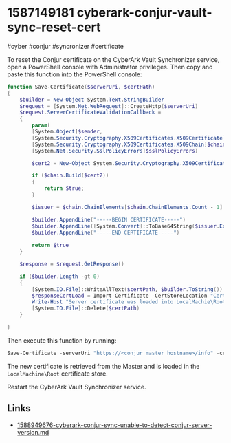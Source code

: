 # 1587149181 cyberark-conjur-vault-sync-reset-cert
#cyber #conjur #syncronizer #certificate

To reset the Conjur certificate on the CyberArk Vault Synchronizer service, open a PowerShell console with Administrator privileges. Then copy and paste this function into the PowerShell console:

```powershell
function Save-Certificate($serverUri, $certPath)
{
    $builder = New-Object System.Text.StringBuilder
    $request = [System.Net.WebRequest]::CreateHttp($serverUri)
    $request.ServerCertificateValidationCallback = 
    {
        param(
        [System.Object]$sender,
        [System.Security.Cryptography.X509Certificates.X509Certificate]$certificate,
        [System.Security.Cryptography.X509Certificates.X509Chain]$chain,
        [System.Net.Security.SslPolicyErrors]$sslPolicyErrors)

        $cert2 = New-Object System.Security.Cryptography.X509Certificates.X509Certificate2 -ArgumentList $certificate

        if ($chain.Build($cert2))
        {
            return $true;
        }

        $issuer = $chain.ChainElements[$chain.ChainElements.Count - 1].Certificate

        $builder.AppendLine("-----BEGIN CERTIFICATE-----")
        $builder.AppendLine([System.Convert]::ToBase64String($issuer.Export([System.Security.Cryptography.X509Certificates.X509ContentType]::Cert), [System.Base64FormattingOptions]::InsertLineBreaks))
        $builder.AppendLine("-----END CERTIFICATE-----")
    
        return $true
    }

    $response = $request.GetResponse()

    if ($builder.Length -gt 0)
    {
        [System.IO.File]::WriteAllText($certPath, $builder.ToString())
        $responseCertLoad = Import-Certificate -CertStoreLocation "Cert:\LocalMachine\Root" -FilePath $certPath
        Write-Host "Server certificate was loaded into LocalMachie\Root store, $responseCertLoad"
        [System.IO.File]::Delete($certPath)
    }

}
```

Then execute this function by running:
```powershell
Save-Certificate -serverUri "https://<conjur master hostname>/info" -certPath "C:\Program Files\Cyberark\Syncronizer\conjur.pem"
```

The new certificate is retrieved from the Master and is loaded in the `LocalMachine\Root` certificate store.

Restart the CyberArk Vault Synchronizer service.

## Links
- [1588949676-cyberark-conjur-sync-unable-to-detect-conjur-server-version.md](1588949676-cyberark-conjur-sync-unable-to-detect-conjur-server-version.md)

